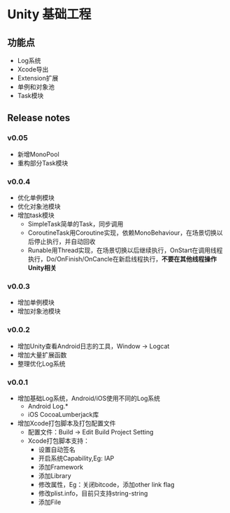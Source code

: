 # Unity 基础工程

## 功能点
- Log系统
- Xcode导出
- Extension扩展
- 单例和对象池
- Task模块

## Release notes
### v0.05
- 新增MonoPool
- 重构部分Task模块

### v0.0.4
- 优化单例模块
- 优化对象池模块
- 增加task模块
  * SimpleTask简单的Task，同步调用
  * CoroutineTask用Coroutine实现，依赖MonoBehaviour，在场景切换以后停止执行，并自动回收
  * Runable用Thread实现，在场景切换以后继续执行，OnStart在调用线程执行，Do/OnFinish/OnCancle在新启线程执行，**不要在其他线程操作Unity相关**

### v0.0.3
- 增加单例模块
- 增加对象池模块

### v0.0.2
- 增加Unity查看Android日志的工具，Window -> Logcat
- 增加大量扩展函数
- 整理优化Log系统

### v0.0.1
- 增加基础Log系统，Android/iOS使用不同的Log系统
  * Android Log.*
  * iOS CocoaLumberjack库
- 增加Xcode打包脚本及打包配置文件
  * 配置文件：Build -> Edit Build Project Setting
  * Xcode打包脚本支持：
    - 设置自动签名
    - 开启系统Capability,Eg: IAP
    - 添加Framework
    - 添加Library
    - 修改属性，Eg：关闭bitcode，添加other link flag
    - 修改plist.info，目前只支持string-string
    - 添加File

